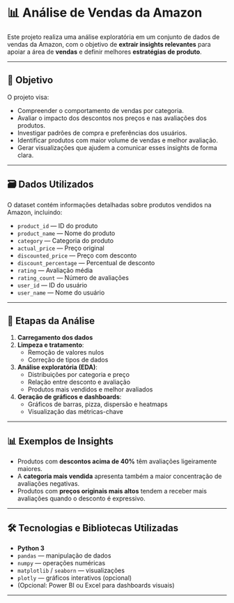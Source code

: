 # 📊 Análise de Vendas da Amazon

Este projeto realiza uma análise exploratória em um conjunto de dados de vendas da Amazon, com o objetivo de **extrair insights relevantes** para apoiar a área de **vendas** e definir melhores **estratégias de produto**.

---

## 🎯 Objetivo

O projeto visa:

- Compreender o comportamento de vendas por categoria.
- Avaliar o impacto dos descontos nos preços e nas avaliações dos produtos.
- Investigar padrões de compra e preferências dos usuários.
- Identificar produtos com maior volume de vendas e melhor avaliação.
- Gerar visualizações que ajudem a comunicar esses insights de forma clara.

---

## 🗃 Dados Utilizados

O dataset contém informações detalhadas sobre produtos vendidos na Amazon, incluindo:

- `product_id` — ID do produto  
- `product_name` — Nome do produto  
- `category` — Categoria do produto  
- `actual_price` — Preço original  
- `discounted_price` — Preço com desconto  
- `discount_percentage` — Percentual de desconto  
- `rating` — Avaliação média  
- `rating_count` — Número de avaliações  
- `user_id` — ID do usuário  
- `user_name` — Nome do usuário  

---

## 🧹 Etapas da Análise

1. **Carregamento dos dados**
2. **Limpeza e tratamento**:
   - Remoção de valores nulos
   - Correção de tipos de dados
3. **Análise exploratória (EDA)**:
   - Distribuições por categoria e preço
   - Relação entre desconto e avaliação
   - Produtos mais vendidos e melhor avaliados
4. **Geração de gráficos e dashboards**:
   - Gráficos de barras, pizza, dispersão e heatmaps
   - Visualização das métricas-chave

---

## 📊 Exemplos de Insights

- Produtos com **descontos acima de 40%** têm avaliações ligeiramente maiores.
- A **categoria mais vendida** apresenta também a maior concentração de avaliações negativas.
- Produtos com **preços originais mais altos** tendem a receber mais avaliações quando o desconto é expressivo.

---

## 🛠 Tecnologias e Bibliotecas Utilizadas

- **Python 3**
- `pandas` — manipulação de dados  
- `numpy` — operações numéricas  
- `matplotlib` / `seaborn` — visualizações  
- `plotly` — gráficos interativos (opcional)
- (Opcional: Power BI ou Excel para dashboards visuais)

---

